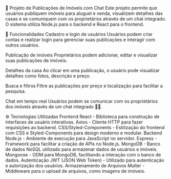 🏡 Projeto de Publicações de Imóveis com Chat
Este projeto permite que usuários publiquem imóveis para aluguel e venda, visualizem detalhes das casas e se comuniquem com os proprietários através de um chat integrado. O sistema utiliza Node.js para o backend e React para o frontend.

🚀 Funcionalidades
Cadastro e login de usuários
Usuários podem criar contas e realizar login para gerenciar suas publicações e interagir com outros usuários.

Publicação de imóveis
Proprietários podem adicionar, editar e visualizar suas publicações de imóveis.

Detalhes da casa
Ao clicar em uma publicação, o usuário pode visualizar detalhes como fotos, descrição e preço.

Busca e filtros
Filtre as publicações por preço e localização para facilitar a pesquisa.

Chat em tempo real
Usuários podem se comunicar com os proprietários dos imóveis através de um chat integrado 📱💬.

⚙️ Tecnologias Utilizadas
Frontend
React - Biblioteca para construção de interfaces de usuário interativas.
Axios - Cliente HTTP para fazer requisições ao backend.
CSS/Styled-Components - Estilização do frontend com CSS e Styled-Components para design moderno e modular.
Backend
Node.js - Ambiente de execução para JavaScript no servidor.
Express - Framework para facilitar a criação de APIs no Node.js.
MongoDB - Banco de dados NoSQL utilizado para armazenar dados de usuários e imóveis.
Mongoose - ODM para MongoDB, facilitando a interação com o banco de dados.
Autenticação
JWT (JSON Web Token) - Utilizado para autenticação e autorização dos usuários.
Armazenamento de Arquivos
Multer - Middleware para o upload de arquivos, como imagens de imóveis.
